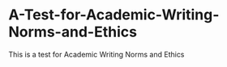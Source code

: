 # A-Test-for-Academic-Writing-Norms-and-Ethics
This is a test for Academic Writing Norms and Ethics
